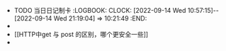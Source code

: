 - TODO  当日日记制卡
  :LOGBOOK:
  CLOCK: [2022-09-14 Wed 10:57:15]--[2022-09-14 Wed 21:19:04] =>  10:21:49
  :END:
-
- [[HTTP中get 与 post 的区别，哪个更安全一些]]
-